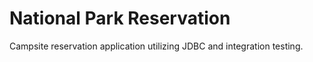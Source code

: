 # National Park Reservation

Campsite reservation application utilizing JDBC and integration testing.
